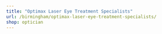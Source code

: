 ```yaml
---
title: "Optimax Laser Eye Treatment Specialists"
url: /birmingham/optimax-laser-eye-treatment-specialists/
shop: optician
---
```

